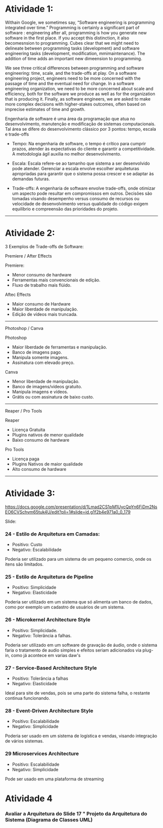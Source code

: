 # Atividade 1:

Withain Google, we sometimes say, “Software engineering is programming integrated over time.” Programming is certainly a significant part of software : engineering after all, programming is how you generate new software in the first place. If you accept this distinction, it also becomesnsion to programming. Cubes clear that we might need to delineate between programming tasks (development) and software engineering tasks (development, modification, mmimaintenance). The addition of time adds an important new dimeension to programming.

We see three critical differences between programming and software engineering: time, scale, and the trade-offs at play. On a software engineering project, engineers need to be more concerned with the passage of time and the eventual need for change. In a software engineering organization, we need to be more concerned about scale and efficiency, both for the software we produce as well as for the organization that is producing it. Finally, as software engineers, we are asked to make more complex decisions with higher-stakes outcomes, often based on imprecise estimates of time and growth.

Engenharia de software é uma área da programação que atua no desenvolvimento, manutenção e modificação de sistemas computacionais. Tal área se difere do desenvolvimento clássico por 3 pontos: tempo, escala e trade-offs

- Tempo: Na engenharia de software, o tempo é crítico para cumprir prazos, atender às expectativas do cliente e garantir a competitividade. A metodologia ágil auxilia no melhor desenvolvimento.

- Escala: Escala refere-se ao tamanho que sistema a ser desenvolvido pode atender. Gerenciar a escala envolve escolher arquiteturas apropriadas para garantir que o sistema possa crescer e se adaptar às demandas futuras.
  
- Trade-offs: A engenharia de software envolve trade-offs, onde otimizar um aspecto pode resultar em compromissos em outros. Decisões são tomadas visando desempenho versus consumo de recursos ou velocidade de desenvolvimento versus qualidade do código exigem equilíbrio e compreensão das prioridades do projeto.

----------------------------------------------------

# Atividade 2:

3 Exemplos de Trade-offs de Software:

Premiere / After Effects

Premiere: 
  - Menor consumo de hardware
  - Ferramentas mais convencionais de edição.
  - Fluxo de trabalho mais flúido.

Aftec Effects
  - Maior consumo de Hardware
  - Maior liberdade de manipulação.
  - Edição de vídeos mais truncada.

-----------------------------------------------------

Photoshop / Canva

Photoshop

  - Maior liberdade de ferramentas e manipulação.
  - Banco de imagens pago.
  - Manipula somente imagens.
  - Assinatura com elevado preço.

Canva
  - Menor liberdade de manipulação.
  - Banco de imagens/vídeos gratuito.
  - Manipula imagens e vídeos.
  - Grátis ou com assinatura de baixo custo.

-------------------------------------------------------

Reaper / Pro Tools

Reaper
  - Licença Gratuita
  - Plugins nativos de menor qualidade
  - Baixo consumo de hardware

Pro Tools
  - Licença paga
  - Plugins Nativos de maior qualidade
  - Alto consumo de hardware

------------------------------------------------------

# Atividade 3:

https://docs.google.com/presentation/d/1Lmad2CS1pM1UycQpYn6FiDm2NsEO6CVSchym65tuk4U/edit?pli=1#slide=id.g1f2b4e971a0_0_179

Slide:

### 24 - Estilo de Arquitetura em Camadas:

 - Positivo: Custo 
 - Negativo: Escalabilidade

  Poderia ser utilizado para um sistema de um pequeno comercio, onde os itens são limitados.  


### 25 - Estilo de Arquitetura de Pipeline

 - Positivo: Simplicidade
 - Negativo: Elasticidade

  Poderia ser utilizado em um sistema que só alimenta um banco de dados, como por exemplo um cadastro de usuários de um sistema.

### 26 - Microkernel Architecture Style

 - Positivo: Simplicidade.
 - Negativo: Tolerância a falhas.

  Poderia ser utilizado em um software de gravação de áudio, onde o sistema faria o tratamento de audio simples e efeitos seriam adicionados via plug-in,
  como já acontece em varias daw's

### 27 - Service-Based Architecture Style

 - Positivo: Tolerância a falhas
 - Negativo: Elasticidade

  Ideal para site de vendas, pois se uma parte do sistema falha, o restante continua funcionando.

### 28 - Event-Driven Architecture Style

 - Positivo: Escalabilidade
 - Negativo: Simplicidade

  Poderia ser usado em um sistema de logística e vendas, visando integração de vários sistemas.

### 29  Microservices Architecture

 - Positivo: Escalabilidade  
 - Negativo: Simplicidade

  Pode ser usado em uma plataforma de streaming

# Atividade 4

### Avaliar a Arquitetura do Slide 17 " Projeto da Arquitetura do Sistema (Diagrama de Classes UML)




